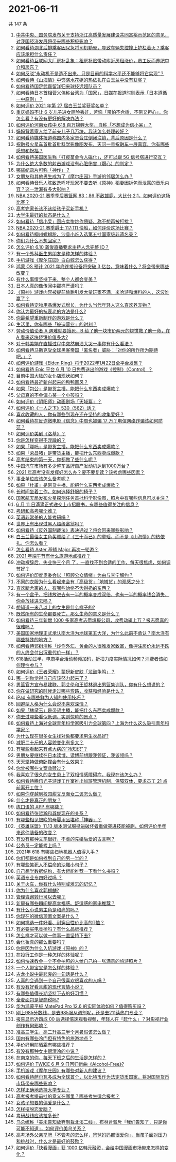 # 2021-06-11

共 147 条

<!-- BEGIN -->
<!-- 最后更新时间 Fri Jun 11 2021 15:07:48 GMT+0800 (China Standard Time) -->

1. [中共中央、国务院发布关于支持浙江高质量发展建设共同富裕示范区的意见，对我国经济发展将带来哪些积极影响？](https://www.zhihu.com/question/464319522)
2. [如何看待湖北后排乘客因尿急将司机勒晕，导致车辆失控撞上护栏着火？乘客应该承担什么责任？](https://www.zhihu.com/question/463527409)
3. [如何看待互联网大厂房补乱象：租房补贴带动附近房租涨价，员工反而养肥中介和房东？](https://www.zhihu.com/question/464358170)
4. [如何反驳“永动机不是造不出来，只是目前的科学水平还不能够将它实现”？](https://www.zhihu.com/question/459256609)
5. [如何看待《山海情》中饰演水花姐的热依扎在白玉兰中没有获奖？](https://www.zhihu.com/question/464344108)
6. [如何看待国足武磊留洋归来球技远超队员？](https://www.zhihu.com/question/463808466)
7. [如何看待日本首相菅义伟称台湾为「国家」，日媒在报道时则表示「日本遵循一中原则」？](https://www.zhihu.com/question/464290695)
8. [如何评价 2021 年第 27 届白玉兰奖获奖名单？](https://www.zhihu.com/question/464326311)
9. [重庆妈妈不让 6
   岁儿子进女厕险丢娃，苦恼「带怕不合适，不带又担心」，你怎么看？有没有更好的解决办法？](https://www.zhihu.com/question/463835106)
10. [如何评价河南女孩中 618
    百万锦鲤大奖，自称「不想成为信小呆」？](https://www.zhihu.com/question/464239351)
11. [妈妈背着家人给了前夫儿子几万块，我该怎么处理较好？](https://www.zhihu.com/question/463949860)
12. [如何看待媒体报道称国内多家贤合庄倒闭注销，背后原因是什么？](https://www.zhihu.com/question/464128187)
13. [祝融号火星车首批首批科学影像图发布，天问一号祝融车一展真容，你有哪些感想和祝福？](https://www.zhihu.com/question/464415137)
14. [如何看待美国医生称「打疫苗会令人磁化」，还可以跟 5G
    信号塔进行交互？](https://www.zhihu.com/question/464299413)
15. [为什么绝大多数的射击游戏没有心脏伤害（爆心）的判定？](https://www.zhihu.com/question/460567005)
16. [哪些纪录片可称「神作」？](https://www.zhihu.com/question/22613022)
17. [女朋友和其他男生成为了《摩尔庄园》手游的邻居怎么办？](https://www.zhihu.com/question/463203335)
18. [如何看待音乐人陈致逸呼吁玩家不要去听《原神》稻妻因拆包而泄露的音乐内容？这一泄漏有多大影响？](https://www.zhihu.com/question/464281976)
19. [NBA 2020-21 赛季季后赛篮网 83：86 不敌雄鹿，大比分
    2:1，如何评价这场比赛？](https://www.zhihu.com/question/464401399)
20. [高考完家长该不该给孩子买新手机？](https://www.zhihu.com/question/462324846)
21. [大学生最好的状态是什么？](https://www.zhihu.com/question/333711492)
22. [如何看待「信小呆」回应卖惨炒作质疑，称不想再被打扰？](https://www.zhihu.com/question/463236322)
23. [NBA 2020-21 赛季爵士 117:111
    快船，如何评价这场比赛？](https://www.zhihu.com/question/464407125)
24. [如何看待柳州螺蛳粉、沙县小吃入选第五批国家级非遗名录？](https://www.zhihu.com/question/464210259)
25. [你们为什么不想回家？](https://www.zhihu.com/question/38216038)
26. [怎么评价 6.10 龚俊直播要求主持人念完整 ID？](https://www.zhihu.com/question/464365051)
27. [有一个外科医生男朋友是种怎样的体验？](https://www.zhihu.com/question/372162390)
28. [手机游戏《摩尔庄园》白白鲸怎么获得？](https://www.zhihu.com/question/463109213)
29. [鸿蒙 OS 预计 2021 年底连接设备将突破 3
    亿台，意味着什么？将会带来哪些改变？](https://www.zhihu.com/question/463834577)
30. [有什么事情坚持下来，整个人都会变美？](https://www.zhihu.com/question/65684023)
31. [日本人真的像传闻中那样严谨吗？](https://www.zhihu.com/question/20347612)
32. [《原神》游戏内容被提前偷跑引发大量玩家不满，米哈游和爆料的人，这波谁赢了？](https://www.zhihu.com/question/463942834)
33. [如何看待宠物用品爆发式增长，为什么当代年轻人这么喜欢养宠物？](https://www.zhihu.com/question/464312679)
34. [你认为最好的抗衰老的方法是什么?](https://www.zhihu.com/question/24886476)
35. [你最希望重新制作的游戏是什么？](https://www.zhihu.com/question/448831109)
36. [生活里，你有哪些「被迫营业」的时刻？](https://www.zhihu.com/question/453141675)
37. [劳动价值论者 A 遇难就要饿死，B 给了他一块市价两元的烧饼救了他一命，在 A
    看来这块烧饼价值多大?](https://www.zhihu.com/question/463563215)
38. [对于韩美娟在直播过程中突然崩溃大哭一事你有什么看法？](https://www.zhihu.com/question/463914779)
39. [如何看待马斯克受全球黑客帝国「匿名者」威胁：「对你的所作所为期待吧。」？](https://www.zhihu.com/question/463674631)
40. [如何评价游戏《Elden
    Ring》将于2022年1月22日全平台发售？](https://www.zhihu.com/question/464390332)
41. [如何看待 Epic 平台 6 月 10
    日免费送出的游戏《控制》（Control）？](https://www.zhihu.com/question/464360791)
42. [目前中国大陆的女仆店现状如何？](https://www.zhihu.com/question/60687879)
43. [如何看待最近新兴起来的鸭鸭画风？](https://www.zhihu.com/question/463510531)
44. [如果「包公」是带货主播，能把什么东西卖成爆款？](https://www.zhihu.com/question/464037726)
45. [父母真的不会偏心某一个小孩吗？](https://www.zhihu.com/question/327609354)
46. [如何评价《阴阳师》动画剧场「天域篇」？](https://www.zhihu.com/question/463588518)
47. [如何评价《一人之下》530（562）话？](https://www.zhihu.com/question/464193183)
48. [喜欢收藏的人，你有哪些到现在还在坚持的收集爱好？](https://www.zhihu.com/question/463153713)
49. [如何看待在反诈微电影《信念》中周也被骗 17
    万？电信网络诈骗该如何防范？](https://www.zhihu.com/question/464219747)
50. [如何评价美剧《洛基》？](https://www.zhihu.com/question/462557527)
51. [你是怎样变得不浮躁的？](https://www.zhihu.com/question/264122691)
52. [如果「哪吒」是带货主播，能把什么东西卖成爆款？](https://www.zhihu.com/question/464054164)
53. [如果「荣昌猪」是带货主播，能把什么东西卖成爆款？](https://www.zhihu.com/question/464055885)
54. [高考结束的第一天，你都做了些什么呢？](https://www.zhihu.com/question/463783438)
55. [中国汽车市场有多少整车品牌自产发动机达到1000万台？](https://www.zhihu.com/question/463411265)
56. [2021 年高考没有发挥好怎么办？要不要复读？该考虑哪些因素？](https://www.zhihu.com/question/463605201)
57. [事业单位应该怎么备考呢？](https://www.zhihu.com/question/318250592)
58. [如果「杜甫」是带货主播，能把什么东西卖成爆款？](https://www.zhihu.com/question/464065668)
59. [长时间坐着工作，如何选择舒服的椅子？](https://www.zhihu.com/question/20436327)
60. [国家航天局发布火星探测任务首批科学影像图，照片中有哪些信息可以关注？](https://www.zhihu.com/question/464412564)
61. [6 月 11 日滴滴正式递交上市招股书，有哪些值得关注的信息？](https://www.zhihu.com/question/464397772)
62. [考研和高考哪个难？](https://www.zhihu.com/question/440451177)
63. [英语非常差的人能考研吗？](https://www.zhihu.com/question/318807239)
64. [世界上有出现过黑人超级富翁吗？](https://www.zhihu.com/question/316418280)
65. [如何看待《反外国制裁法》表决通过？将会带来哪些影响？](https://www.zhihu.com/question/464277187)
66. [白玉兰最佳女主角奖颁给了《三十而已》的童瑶，而不是《山海情》的热依扎，你怎么看？](https://www.zhihu.com/question/464373091)
67. [怎么看待 Aster 基辅 Major 再次一轮游？](https://www.zhihu.com/question/464333532)
68. [2021 年端午节有什么旅游地点推荐？](https://www.zhihu.com/question/459023843)
69. [冲动裸辞后，失业快三个月
    了，一直找不到合适的工作，每天很焦虑，如何调节好？](https://www.zhihu.com/question/430896392)
70. [如何评价印度奥委会以「照顾公众情绪」为由与李宁解约？](https://www.zhihu.com/question/464221165)
71. [不同的衣服为什么看起来会有「高级货」「地摊货」的观感之分？](https://www.zhihu.com/question/68232440)
72. [喜欢断舍离的人，有哪些始终不舍得扔的东西？](https://www.zhihu.com/question/463153724)
73. [有一个盒子，把钱放进去有一半的概率变成双倍，也有一半的概率钱会消失，你会放钱进去吗？](https://www.zhihu.com/question/463236177)
74. [想知道一米八以上的女生是什么样子的?](https://www.zhihu.com/question/433141761)
75. [既然所有的生命都要死亡，那么生命的意义是什么？](https://www.zhihu.com/question/288017836)
76. [如何看待三年新增 1000
    多家高考志愿填报公司，收费动辄上万？报志愿真的很难吗？](https://www.zhihu.com/question/464228987)
77. [美国国家地理正式承认南大洋为地球第五大洋，为什么此前不承认？南大洋有哪些特殊的地方？](https://www.zhihu.com/question/464055142)
78. [如何看待郭树清称「炒作外汇、黄金的人很难发家致富，像押注房价永远不跌的人终会付出沉重代价一样」？](https://www.zhihu.com/question/464243954)
79. [618活动过半，电商平台活动频频加码，折扣力度实际情况如何？消费者该如何理性参与？](https://www.zhihu.com/question/464028524)
80. [如何评价《王者荣耀》蒙犽新皮肤「龙鼓争鸣」？](https://www.zhihu.com/question/463843493)
81. [哪一刻你觉得自己应该努力起来了？](https://www.zhihu.com/question/463880646)
82. [男篮官方宣布易建联、郭艾伦和王哲林退出男篮集训队，你有什么想说的？](https://www.zhihu.com/question/464171039)
83. [你在做研究的时候走过哪些弯路，收获和经验是什么？](https://www.zhihu.com/question/26428572)
84. [iPad 有哪些鲜为人知的使用技巧？](https://www.zhihu.com/question/27682420)
85. [回避型人格为什么会说不喜欢深情？](https://www.zhihu.com/question/451675251)
86. [如果「林黛玉」是带货主播，能把什么东西卖成爆款？](https://www.zhihu.com/question/464064077)
87. [你去过哪些看似低调、实则惊艳的景点？](https://www.zhihu.com/question/459376793)
88. [如何看待上海对全球青年科学家吸引力全球第四？上海为什么这么吸引青年科学家？](https://www.zhihu.com/question/463231999)
89. [为什么现在很多女生找对象都要求男生衣品好?](https://www.zhihu.com/question/462357177)
90. [减肥二十斤的人容貌变化有多大？](https://www.zhihu.com/question/339245837)
91. [有哪些看起来有点大病的“冷知识”？](https://www.zhihu.com/question/458360832)
92. [男朋友要继续在日本读博，读博前想跟我领证，我该领吗？](https://www.zhihu.com/question/462494313)
93. [天天坚持做俯卧撑会有什么效果？](https://www.zhihu.com/question/288024454)
94. [你曾被哪些文案救赎过？](https://www.zhihu.com/question/458618421)
95. [我喜欢了很久的女生患上了双相情感障碍症，我现在该怎么办？](https://www.zhihu.com/question/400354421)
96. [如何看待腾讯光子游戏工作室推出加班管理机制，保障双休，要求员工 21
    点前离开工位？](https://www.zhihu.com/question/464150896)
97. [如果你穿越到校园甜文反面女二该怎么做？](https://www.zhihu.com/question/373188366)
98. [什么才是真正的朋友？](https://www.zhihu.com/question/24101927)
99. [练口语的 APP 有哪些？](https://www.zhihu.com/question/25707926)
100. [如何看待张哲瀚和龚俊现在的关系？](https://www.zhihu.com/question/458226340)
101. [有哪些相见恨晚的母婴用品堪称「神器」？](https://www.zhihu.com/question/341355314)
102. [《英雄联盟》11.13
     版本测试服挺进破坏者重做突进技能被删，如何评价半年来这件装备的改变？](https://www.zhihu.com/question/464089576)
103. [有没有那种文笔很好，不虐的先婚后爱的古言啊？](https://www.zhihu.com/question/417473311)
104. [公务员一定能考上吗？](https://www.zhihu.com/question/463166599)
105. [2021年 618 有哪些扫地机器人值得入手？](https://www.zhihu.com/question/457255349)
106. [你们都是如何找到自己的另一半的？](https://www.zhihu.com/question/61641809)
107. [有哪些笑死人不偿命的沙雕小句子？](https://www.zhihu.com/question/446274242)
108. [自己想学数据结构，有大佬能推荐一下看什么书吗？](https://www.zhihu.com/question/324033409)
109. [英语专业专四好过吗 ？](https://www.zhihu.com/question/389176629)
110. [关于火车，你有什么特别或难忘的记忆？](https://www.zhihu.com/question/463714171)
111. [你为什么喜欢郭麒麟?](https://www.zhihu.com/question/377729124)
112. [管理咨询转行可以去哪？](https://www.zhihu.com/question/21307422)
113. [新房有哪些瞬间提高幸福感、舒适感的家电推荐？](https://www.zhihu.com/question/438134229)
114. [有什么小说男主角是和尚的吗？](https://www.zhihu.com/question/62712314)
115. [你现在的微信顶置文案是什么？](https://www.zhihu.com/question/453486513)
116. [如何挑选一件好看、耐穿且性价比高的T恤？](https://www.zhihu.com/question/404173699)
117. [有必要买电竞椅吗？有什么品牌推荐？](https://www.zhihu.com/question/50453120)
118. [怎么样才可以做一件事一直坚持下去?](https://www.zhihu.com/question/462919209)
119. [会化妆真的那么重要吗？](https://www.zhihu.com/question/463267809)
120. [你是因为什么入坑游戏《原神》的？](https://www.zhihu.com/question/463678611)
121. [在投行工作是一种怎样的体验呢？](https://www.zhihu.com/question/31514252)
122. [如何快速教会一个不会拍照的人给自己拍一张满意的旅游照片？](https://www.zhihu.com/question/21683968)
123. [一个人带宝宝是怎么样的体验？](https://www.zhihu.com/question/312960539)
124. [古龙小说中最悲哀的一句话是什么？](https://www.zhihu.com/question/463769393)
125. [人真的会遇到一个自己很喜欢很喜欢的人吗？](https://www.zhihu.com/question/463291945)
126. [有没有好看且甜的现代言情小说？](https://www.zhihu.com/question/438709562)
127. [有哪些值得长期坚持下去的好习惯？](https://www.zhihu.com/question/301793024)
128. [全麦面包是智商税吗?](https://www.zhihu.com/question/416804902)
129. [华为鸿蒙平板 MatePad Pro 12.6
     的实际体验如何？值得购买吗？](https://www.zhihu.com/question/464198645)
130. [刚上985分数线，是去985服从调剂呢，还是去211读热门专业？](https://www.zhihu.com/question/448604507)
131. [报告显示近四成 00
     后选择倍速观看视频，年轻人在「赶什么」？对影视行业创作有何影响？](https://www.zhihu.com/question/464019954)
132. [准高三学生，高二升高三半个月暑假该怎么做？](https://www.zhihu.com/question/328385434)
133. [国内有哪些冷门但有特色的旅游地点？](https://www.zhihu.com/question/19855515)
134. [平价好用防晒霜有哪些推荐？](https://www.zhihu.com/question/290829120)
135. [有没有那种女主很清冷的小说？](https://www.zhihu.com/question/365640922)
136. [在南京的你，每天下班之后的生活是怎样的？](https://www.zhihu.com/question/463893798)
137. [如何评价 TWICE 6 月 9
     日回归新曲《Alcohol-Free》?](https://www.zhihu.com/question/464107220)
138. [手机游戏《摩尔庄园》有哪些对新人的建议？](https://www.zhihu.com/question/462564990)
139. [如何看待萨尔瓦多成为全球首个，以比特币作为法定货币国家，将对国际货币市场带来哪些影响？](https://www.zhihu.com/question/464147867)
140. [怎样正确地选择大学专业？](https://www.zhihu.com/question/56998038)
141. [高考报考提前批的意义在哪里？哪些考生适合报考？](https://www.zhihu.com/question/282698579)
142. [女孩子想要的偏爱是什么？](https://www.zhihu.com/question/392000444)
143. [怎样摆脱恋爱脑？](https://www.zhihu.com/question/311298787)
144. [考研战线应该拉多长?](https://www.zhihu.com/question/349634304)
145. [乌总统称「美未告知放弃制裁北溪二线」，布林肯驳斥「我们告知了，只是你可能不知道」，如何评价美乌关系？](https://www.zhihu.com/question/464060123)
146. [高考场外父亲举牌「不管考的怎么样，爸爸妈妈都很爱你」，当孩子面对压力和挑战时，什么才是最好的鼓励？](https://www.zhihu.com/question/464058857)
147. [如何评价「快看漫画」获 1000
     亿韩元融资，会给中国漫画市场带来怎样的变化？](https://www.zhihu.com/question/464056519)

<!-- END -->
